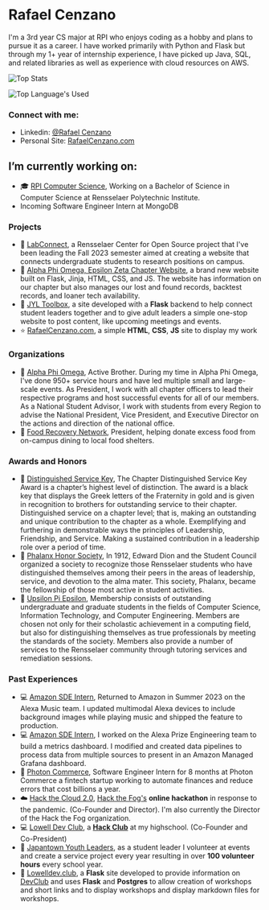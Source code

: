 # Rafael Cenzano
I'm a 3rd year CS major at RPI who enjoys coding as a hobby and plans to pursue it as a career. I have worked primarily with Python and Flask but through my 1+ year of internship experience, I have picked up Java, SQL, and related libraries as well as experience with cloud resources on AWS.

![Top Stats](https://github-readme-stats-anuraghazra1.vercel.app/api?username=RafaelCenzano&show_icons=true&theme=radical)

![Top Language's Used](https://github-readme-stats.vercel.app/api/top-langs/?username=rafaelcenzano&langs_count=4&layout=compact&theme=radical)

### Connect with me:
- Linkedin: [@Rafael Cenzano](https://www.linkedin.com/in/rafael-cenzano/)
- Personal Site: [RafaelCenzano.com](https://rafaelcenzano.com)

##  I’m currently working on:
- :mortar_board: [RPI Computer Science](https://science.rpi.edu/computer-science), Working on a Bachelor of Science in Computer Science at Rensselaer Polytechnic Institute.
- Incoming Software Engineer Intern at MongoDB

### Projects
- :microscope: [LabConnect](https://github.com/LabConnect-RCOS), a Rensselaer Center for Open Source project that I've been leading the Fall 2023 semester aimed at creating a website that connects undergraduate students to research positions on campus.
- :pencil: [Alpha Phi Omega, Epsilon Zeta Chapter Website](https://github.com/alpha-phi-omega-ez/apoez.org-flask), a brand new website built on Flask, Jinja, HTML, CSS, and JS. The website has information on our chapter but also manages our lost and found records, backtest records, and loaner tech availability.
- :hammer: [JYL Toolbox](https://github.com/RafaelCenzano/JYL-site), a site developed with a **Flask** backend to help connect student leaders together and to give adult leaders a simple one-stop website to post content, like upcoming meetings and events.
- :star: [RafaelCenzano.com](https://github.com/RafaelCenzano/rafaelcenzano.com), a simple **HTML**, **CSS**, **JS** site to display my work

### Organizations
- :bust_in_silhouette: [Alpha Phi Omega](https://www.apoez.org/), Active Brother. During my time in Alpha Phi Omega, I've done 950+ service hours and have led multiple small and large-scale events. As President, I work with all chapter officers to lead their respective programs and host successful events for all of our members. As a National Student Advisor, I work with students from every Region to advise the National President, Vice President, and Executive Director on the actions and direction of the national office.
- :bust_in_silhouette: [Food Recovery Network](https://www.foodrecoverynetwork.org/), President, helping donate excess food from on-campus dining to local food shelters.

### Awards and Honors
- :bust_in_silhouette: [Distinguished Service Key](https://apoez.org/pages/aboutUs/dsk.php), The Chapter Distinguished Service Key Award is a chapter’s highest level of distinction. The award is a black key that displays the Greek letters of the Fraternity in gold and is given in recognition to brothers for outstanding service to their chapter. Distinguished service on a chapter level; that is, making an outstanding and unique contribution to the chapter as a whole. Exemplifying and furthering in demonstrable ways the principles of Leadership, Friendship, and Service. Making a sustained contribution in a leadership role over a period of time.
- :bust_in_silhouette: [Phalanx Honor Society](https://phalanx.union.rpi.edu/), In 1912, Edward Dion and the Student Council organized a society to recognize those Rensselaer students who have distinguished themselves among their peers in the areas of leadership, service, and devotion to the alma mater. This society, Phalanx, became the fellowship of those most active in student activities.
- :bust_in_silhouette: [Upsilon Pi Epsilon](https://www.cs.rpi.edu/~upe/), Membership consists of outstanding undergraduate and graduate students in the fields of Computer Science, Information Technology, and Computer Engineering. Members are chosen not only for their scholastic achievement in a computing field, but also for distinguishing themselves as true professionals by meeting the standards of the society. Members also provide a number of services to the Rensselaer community through tutoring services and remediation sessions.

### Past Experiences
- :computer: [Amazon SDE Intern](https://amazon.jobs/en/teams/internships-for-students), Returned to Amazon in Summer 2023 on the Alexa Music team. I updated multimodal Alexa devices to include background images while playing music and shipped the feature to production.
- :computer: [Amazon SDE Intern](https://amazon.jobs/en/teams/internships-for-students), I worked on the Alexa Prize Engineering team to build a metrics dashboard. I modified and created data pipelines to process data from multiple sources to present in an Amazon Managed Grafana dashboard.
- :low_brightness: [Photon Commerce](https://www.photoncommerce.com), Software Engineer Intern for 8 months at Photon Commerce a fintech startup working to automate finances and reduce errors that cost billions a year.
- :cloud: [Hack the Cloud 2.0](https://cloud.hackthefog.com), [Hack the Fog's](https://www.hackthefog.com) **online hackathon** in response to the pandemic. (Co-Founder and Director). I'm also currently the Director of the Hack the Fog organization.
- :computer: [Lowell Dev Club]([https://www.lowelldev.club](https://devclub.rafaelcenzano.com/)), a [**Hack Club**](https://hackclub.com) at my highschool. (Co-Founder and Co-President)
- :bust_in_silhouette: [Japantown Youth Leaders](https://jcyc.org/jyl.htm), as a student leader I volunteer at events and create a service project every year resulting in over **100 volunteer hours** every school year.
- :school_satchel: [Lowelldev.club](https://github.com/lowell-dev-club/www.lowelldev.club), a **Flask** site developed to provide information on <u>DevClub</u> and uses **Flask** and **Postgres** to allow creation of workshops and short links and to display workshops and display markdown files for workshops.
